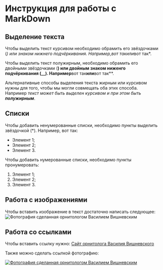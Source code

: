 # Инструкция для работы с MarkDown

## Выделение текста

Чтобы выделить текст курсивом необходимо обрамить его звёздочками (*) или знаком нижнего подчёркивания. Например,*вот так*или*вот так*.

Чтобы выделить текст полужирным, необходимо обрамить его двойными звёздочками (**) или двойным знаком ниженго подчёркивания (__).
Например**вот так**или**вот так**.

Альтернативные способы выделения текста жирным или курсивом нужны для того, чтобы мы могли совмещать оба этих способа. Например _текст может быть выделен курсивом и при этом быть **полужирным**_.

## Списки

Чтобы добавить ненумерованные списки, необходимо пункты выделить звёздочкой (*). Например, вот так:

* Элемент 1;
* Элемент 2;
* Элемент 3.

Чтобы добавить нумерованные списки, необходимо пункты пронумеровать:

1. Элемент 1;
2. Элемент 2;
3. Элемент 3.

## Работа с изображениями

Чтобы вставить изображение в текст достаточно написать следующее:
![Фотография сделанная  орнитологом Василием Вишневским](./img/ducks.jpg)

## Работа со ссылками

Чтобы вставить ссылку нужно:
[Сайт орнитолога Василия Вишневского](http://www.fotoparus.com/)

Также можно сделать ссылкой фотографию:

[![Фотография сделанная  орнитологом Василием Вишневским](http://www.fotoparus.com/images/animals.jpg)](http://www.fotoparus.com/)
